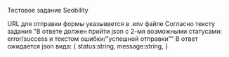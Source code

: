 Тестовое задание Seobility

URL для отправки формы указыввется в .env файле 
Согласно тексту задания "В ответе должен прийти json с 2-мя возможными статусами: error/success и текстом ошибки/”успешной отправки”"
В ответ ожидается json вида: {
                               status:string,
                               message:string,
                             }
